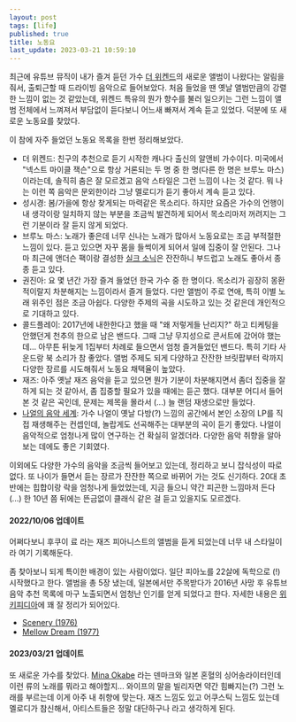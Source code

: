 ```yaml
---
layout: post
tags: [life]
published: true
title: 노동요
last_update: 2023-03-21 10:59:10
---
```


 최근에 유튜브 뮤직이 내가 즐겨 듣던 가수 [더
 위켄드](https://www.youtube.com/channel/UC0WP5P-ufpRfjbNrmOWwLBQ)의
 새로운 앨범이 나왔다는 알림을 줘서, 출퇴근할 때 드라이빙 음악으로
 들어보았다. 처음 들었을 땐 옛날 앨범만큼의 강렬한 느낌이 없는 것
 같았는데, 위켄드 특유의 뭔가 향수를 불러 일으키는 그런 느낌이 앨범
 전체에서 느껴져서 부담없이 듣다보니 어느새 빠져서 계속 듣고
 있었다. 덕분에 또 새로운 노동요를 찾았다.

 이 참에 자주 들었던 노동요 목록을 한번 정리해보았다.
 - 더 위켄드: 친구의 추천으로 듣기 시작한 캐나다 출신의 알앤비
   가수이다. 미국에서 "넥스트 마이클 잭슨"으로 항상 거론되는 두 명 중
   한 명(다른 한 명은 브루노 마스)이라는데, 솔직히 춤은 잘 모르겠고
   음악 스타일은 그런 느낌이 나는 것 같다. 뭐 나는 이런 쪽 음악은
   문외한이라 그냥 멜로디가 듣기 좋아서 계속 듣고 있다.
 - 성시경: 봄/가을에 항상 찾게되는 마력같은 목소리다. 하지만 요즘은
   가수의 언행이 내 생각이랑 일치하지 않는 부분을 조금씩 발견하게
   되어서 목소리마저 꺼려지는 그런 기분이라 잘 듣지 않게 되었다.
 - 브루노 마스: 노래가 좋은데 너무 신나는 노래가 많아서 노동요로는
   조금 부적절한 느낌이 있다. 듣고 있으면 자꾸 몸을 들썩이게 되어서
   일에 집중이 잘 안된다. 그나마 최근에 앤더슨 팩이랑 결성한 [실크
   소닉](https://www.youtube.com/channel/UCxzUCi7mtGmHIa1XwAqqkjw)은
   잔잔하니 부드럽고 노래도 좋아서 종종 듣고 있다.
 - 권진아: 요 몇 년간 가장 즐겨 들었던 한국 가수 중 한
   명이다. 목소리가 굉장히 몽환적이랄지 차분해지는 느낌이라서 즐겨
   들었다. 다만 앨범이 주로 연애, 특히 이별 노래 위주인 점은 조금
   아쉽다. 다양한 주제의 곡을 시도하고 있는 것 같은데 개인적으로
   기대하고 있다.
 - 콜드플레이: 2017년에 내한한다고 했을 때 "왜 저렇게들 난리지?" 하고
   티케팅을 안했던게 천추의 한으로 남은 밴드다. 그때 그냥 무지성으로
   콘서트에 갔어야 했는데... 아무튼 뒤늦게 1집부터 차례로 들으면서
   엄청 즐겨들었던 밴드다. 특히 기타 사운드랑 북 소리가 참
   좋았다. 앨범 주제도 되게 다양하고 잔잔한 브릿팝부터 락까지 다양한
   장르를 시도해줘서 노동요 채택율이 높았다.
 - 재즈: 아주 옛날 재즈 음악을 듣고 있으면 뭔가 기분이 차분해지면서
   좀더 집중을 잘 하게 되는 것 같아서, 좀 집중할 필요가 있을 때에는
   듣곤 했다. 대부분 어디서 들어본 것 같은 곡인데, 문제는 제목을
   몰라서 (...) 늘 랜덤 재생으로만 들었다.
 - [나얼의 음악
   세계](https://www.youtube.com/c/NAMMSE%EB%82%98%EC%96%BC%EC%9D%98%EC%9D%8C%EC%95%85%EC%84%B8%EA%B3%84):
   가수 나얼이 옛날 다방(?) 느낌의 공간에서 본인 소장의 LP를 직접
   재생해주는 컨셉인데, 놀랍게도 선곡해주는 대부분의 곡이 듣기
   좋았다. 나얼이 음악적으로 엄청나게 많이 연구하는 건 확실히
   알겠더라. 다양한 음악 취향을 알아보는 데에도 좋은 기회였다.

 이외에도 다양한 가수의 음악을 조금씩 들어보고 있는데, 정리하고 보니
 잡식성이 따로 없다. 또 나이가 들면서 듣는 장르가 잔잔한 쪽으로 바뀌어
 가는 것도 신기하다. 20대 초반에는 힙합이랑 락을 엄청나게 들었었는데,
 지금 들으니 약간 피곤한 느낌마저 든다 (...) 한 10년 쯤 뒤에는
 뜬금없이 클래식 같은 걸 듣고 있을지도 모르겠다.

#### 2022/10/06 업데이트

 어쩌다보니 후쿠이 료 라는 재즈 피아니스트의 앨범을 듣게 되었는데 너무
 내 스타일이라 여기 기록해둔다.

 좀 찾아보니 되게 특이한 배경이 있는 사람이었다. 일단 피아노를 22살에
 독학으로 (!) 시작했다고 한다. 앨범을 총 5장 냈는데, 일본에서만
 주목받다가 2016년 사망 후 유튜브 음악 추천 목록에 마구 노출되면서
 엄청난 인기를 얻게 되었다고 한다. 자세한 내용은
 [위키피디아](https://en.wikipedia.org/wiki/Ryo_Fukui)에 꽤 잘 정리가
 되어있다.

 - [Scenery
   (1976)](https://music.youtube.com/playlist?list=OLAK5uy_l63UotXvycgKWYn_GkpJcyRfMEf78qYxg)
 - [Mellow Dream
   (1977)](https://music.youtube.com/playlist?list=OLAK5uy_nCL6JERLYBC0fs0lW11o_gEMzZ79Fwkiw)

#### 2023/03/21 업데이트

 또 새로운 가수를 찾았다. [Mina
 Okabe](https://music.youtube.com/channel/UCdwuOm1Z7_1UyhMsTjgmxeg) 라는
 덴마크와 일본 혼혈의 싱어송라이터인데 이런 류의 노래를 뭐라고 해야할지...
 와이프의 말을 빌리자면 약간 힘빠지는(?) 그런 노래를 부르는데 이게 아주 내
 취향에 맞는다. 재즈 느낌도 있고 어쿠스틱 느낌도 있는데 멜로디가 참신해서,
 아티스트들은 정말 대단하구나 라고 생각하게 된다.

